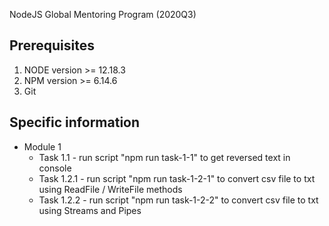 NodeJS Global Mentoring Program (2020Q3)

## Prerequisites
1. NODE version >= 12.18.3
2. NPM version >= 6.14.6
3. Git

## Specific information
- Module 1
    - Task 1.1   - run script "npm run task-1-1" to get reversed text in console
    - Task 1.2.1 - run script "npm run task-1-2-1" to convert csv file to txt using ReadFile / WriteFile methods
    - Task 1.2.2 - run script "npm run task-1-2-2" to convert csv file to txt using Streams and Pipes
